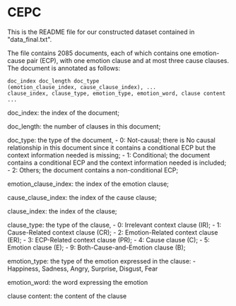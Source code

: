 # CEPC
This is the README file for our constructed dataset contained in "data_final.txt".

The file contains 2085 documents, each of which contains one emotion-cause pair (ECP), with one emotion clause and at most three cause clauses.
The document is annotated as follows:

`````````````````````````````````````````````````````````````````````````````````
doc_index doc_length doc_type
(emotion_clause_index, cause_clause_index), ...
clause_index, clause_type, emotion_type, emotion_word, clause content
...
`````````````````````````````````````````````````````````````````````````````````

doc_index: the index of the document;

doc_length: the number of clauses in this document;

doc_type: the type of the document,
    - 0: Not-causal; there is No causal relationship in this document since it contains a conditional ECP but the context information needed is missing;
    - 1: Conditional; the document contains a conditional ECP and the context information needed is included;
    - 2: Others; the document contains a non-conditional ECP;

emotion_clause_index: the index of the emotion clause;

cause_clause_index: the index of the cause clause;

clause_index: the index of the clause;

clause_type: the type of the clause,
    - 0: Irrelevant context clause (IR);
    - 1: Cause-Related context clause (CR);
    - 2: Emotion-Related context clause (ER);
    - 3: ECP-Related context clause (PR);
    - 4: Cause clause (C);
    - 5: Emotion clause (E);
    - 9: Both-Cause-and-Emotion clause (B);

emotion_type: the type of the emotion expressed in the clause:
    - Happiness, Sadness, Angry, Surprise, Disgust, Fear

emotion_word: the word expressing the emotion

clause content: the content of the clause
